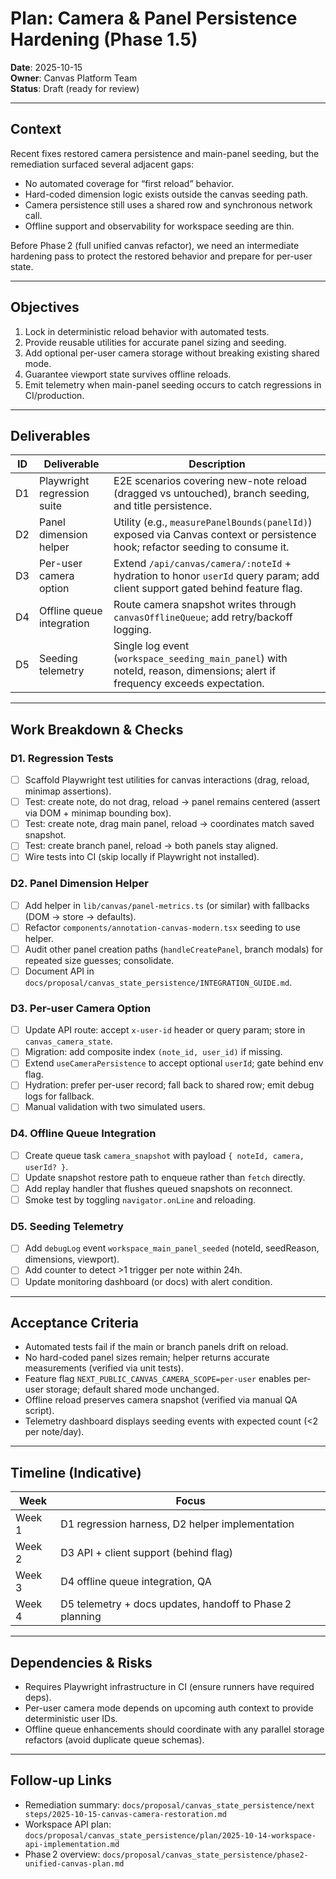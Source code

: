 # Plan: Camera & Panel Persistence Hardening (Phase 1.5)

**Date**: 2025-10-15  
**Owner**: Canvas Platform Team  
**Status**: Draft (ready for review)

---

## Context
Recent fixes restored camera persistence and main-panel seeding, but the remediation surfaced several adjacent gaps:
- No automated coverage for “first reload” behavior.
- Hard-coded dimension logic exists outside the canvas seeding path.
- Camera persistence still uses a shared row and synchronous network call.
- Offline support and observability for workspace seeding are thin.

Before Phase 2 (full unified canvas refactor), we need an intermediate hardening pass to protect the restored behavior and prepare for per-user state.

---

## Objectives
1. Lock in deterministic reload behavior with automated tests.
2. Provide reusable utilities for accurate panel sizing and seeding.
3. Add optional per-user camera storage without breaking existing shared mode.
4. Guarantee viewport state survives offline reloads.
5. Emit telemetry when main-panel seeding occurs to catch regressions in CI/production.

---

## Deliverables
| ID | Deliverable | Description |
| --- | --- | --- |
| D1 | Playwright regression suite | E2E scenarios covering new-note reload (dragged vs untouched), branch seeding, and title persistence. |
| D2 | Panel dimension helper | Utility (e.g., `measurePanelBounds(panelId)`) exposed via Canvas context or persistence hook; refactor seeding to consume it. |
| D3 | Per-user camera option | Extend `/api/canvas/camera/:noteId` + hydration to honor `userId` query param; add client support gated behind feature flag. |
| D4 | Offline queue integration | Route camera snapshot writes through `canvasOfflineQueue`; add retry/backoff logging. |
| D5 | Seeding telemetry | Single log event (`workspace_seeding_main_panel`) with noteId, reason, dimensions; alert if frequency exceeds expectation. |

---

## Work Breakdown & Checks

### D1. Regression Tests
- [ ] Scaffold Playwright test utilities for canvas interactions (drag, reload, minimap assertions).
- [ ] Test: create note, do not drag, reload → panel remains centered (assert via DOM + minimap bounding box).
- [ ] Test: create note, drag main panel, reload → coordinates match saved snapshot.
- [ ] Test: create branch panel, reload → both panels stay aligned.
- [ ] Wire tests into CI (skip locally if Playwright not installed).

### D2. Panel Dimension Helper
- [ ] Add helper in `lib/canvas/panel-metrics.ts` (or similar) with fallbacks (DOM → store → defaults).
- [ ] Refactor `components/annotation-canvas-modern.tsx` seeding to use helper.
- [ ] Audit other panel creation paths (`handleCreatePanel`, branch modals) for repeated size guesses; consolidate.
- [ ] Document API in `docs/proposal/canvas_state_persistence/INTEGRATION_GUIDE.md`.

### D3. Per-user Camera Option
- [ ] Update API route: accept `x-user-id` header or query param; store in `canvas_camera_state`.
- [ ] Migration: add composite index `(note_id, user_id)` if missing.
- [ ] Extend `useCameraPersistence` to accept optional `userId`; gate behind env flag.
- [ ] Hydration: prefer per-user record; fall back to shared row; emit debug logs for fallback.
- [ ] Manual validation with two simulated users.

### D4. Offline Queue Integration
- [ ] Create queue task `camera_snapshot` with payload `{ noteId, camera, userId? }`.
- [ ] Update snapshot restore path to enqueue rather than `fetch` directly.
- [ ] Add replay handler that flushes queued snapshots on reconnect.
- [ ] Smoke test by toggling `navigator.onLine` and reloading.

### D5. Seeding Telemetry
- [ ] Add `debugLog` event `workspace_main_panel_seeded` (noteId, seedReason, dimensions, viewport).
- [ ] Add counter to detect >1 trigger per note within 24h.
- [ ] Update monitoring dashboard (or docs) with alert condition.

---

## Acceptance Criteria
- Automated tests fail if the main or branch panels drift on reload.
- No hard-coded panel sizes remain; helper returns accurate measurements (verified via unit tests).
- Feature flag `NEXT_PUBLIC_CANVAS_CAMERA_SCOPE=per-user` enables per-user storage; default shared mode unchanged.
- Offline reload preserves camera snapshot (verified via manual QA script).
- Telemetry dashboard displays seeding events with expected count (<2 per note/day).

---

## Timeline (Indicative)
| Week | Focus |
| --- | --- |
| Week 1 | D1 regression harness, D2 helper implementation |
| Week 2 | D3 API + client support (behind flag) |
| Week 3 | D4 offline queue integration, QA |
| Week 4 | D5 telemetry + docs updates, handoff to Phase 2 planning |

---

## Dependencies & Risks
- Requires Playwright infrastructure in CI (ensure runners have required deps).
- Per-user camera mode depends on upcoming auth context to provide deterministic user IDs.
- Offline queue enhancements should coordinate with any parallel storage refactors (avoid duplicate queue schemas).

---

## Follow-up Links
- Remediation summary: `docs/proposal/canvas_state_persistence/next steps/2025-10-15-canvas-camera-restoration.md`
- Workspace API plan: `docs/proposal/canvas_state_persistence/plan/2025-10-14-workspace-api-implementation.md`
- Phase 2 overview: `docs/proposal/canvas_state_persistence/phase2-unified-canvas-plan.md`

